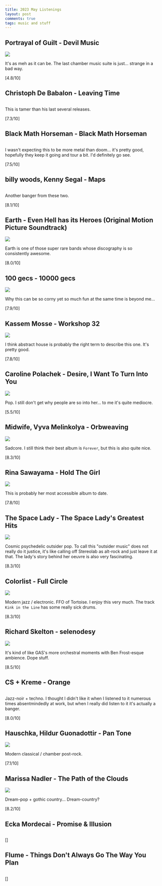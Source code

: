 ```yaml
---
title: 2023 May Listenings
layout: post
comments: true
tags: music and stuff
---
```


## Portrayal of Guilt - Devil Music

  ![](https://f4.bcbits.com/img/a3830043412_16.jpg)

  It's as meh as it can be. The last chamber music suite is just... strange in a bad way.

  [4.8/10]

## Christoph De Babalon - Leaving Time

  ![]()

  This is tamer than his last several releases.

  [7.3/10]

## Black Math Horseman - Black Math Horseman

  ![]()

  I wasn't expecting this to be more metal than doom... it's pretty good, hopefully they keep it going and tour a bit. I'd definitely go see.

  [7.5/10]

## billy woods, Kenny Segal - Maps

  ![]()

  Another banger from these two.

  [8.1/10]

## Earth - Even Hell has its Heroes (Original Motion Picture Soundtrack)

  ![](https://f4.bcbits.com/img/a2967642796_10.jpg)

  Earth is one of those super rare bands whose discography is so consistently awesome.

  [8.0/10]

## 100 gecs - 10000 gecs

  ![](https://i.scdn.co/image/ab67616d0000b27323c7a7224c1378fc3e6427cb)

  Why this can be so corny yet so much fun at the same time is beyond me...

  [7.9/10]

## Kassem Mosse - Workshop 32

  ![](https://f4.bcbits.com/img/a2290018590_16.jpg)

  I think abstract house is probably the right term to describe this one. It's pretty good.

  [7.8/10]

## Caroline Polachek - Desire, I Want To Turn Into You

  ![](https://i.kfs.io/album/global/224875706,1v1/fit/500x500.jpg)

  Pop. I still don't get why people are so into her... to me it's quite mediocre.

  [5.5/10]

## Midwife, Vyva Melinkolya - Orbweaving

  ![](https://f4.bcbits.com/img/a1381864395_16.jpg)

  Sadcore. I still think their best album is `Forever`, but this is also quite nice.

  [8.3/10]

## Rina Sawayama - Hold The Girl

  ![](https://i.scdn.co/image/ab67616d0000b273104771507d9c63da11abb6dc)

  This is probably her most accessible album to date.

  [7.8/10]

## The Space Lady - The Space Lady's Greatest Hits

  ![](https://f4.bcbits.com/img/a1237549209_10.jpg)

  Cosmic psychedelic outsider pop. To call this "outsider music" does not really do it justice, it's like calling off Stereolab as alt-rock and just leave it at that. The lady's story behind her oeuvre is also very fascinating.

  [8.3/10]

## Colorlist - Full Circle

  ![](https://f4.bcbits.com/img/a0970750950_16.jpg)

  Modern jazz / electronic. FFO of Tortoise. I enjoy this very much. The track `Kink in the Line` has some really sick drums.

  [8.3/10]

## Richard Skelton - selenodesy

  ![](https://f4.bcbits.com/img/a2597056397_16.jpg)

  It's kind of like GAS's more orchestral moments with Ben Frost-esque ambience. Dope stuff.

  [8.5/10]

## CS + Kreme - Orange

  ![]()

  Jazz-noir + techno. I thought I didn't like it when I listened to it numerous times absentmindedly at work, but when I really did listen to it it's actually a banger.

  [8.0/10]

## Hauschka, Hildur Guonadottir - Pan Tone

  ![](https://f4.bcbits.com/img/a0018996632_16.jpg)

  Modern classical / chamber post-rock.

  [7.1/10]

## Marissa Nadler - The Path of the Clouds

  ![](https://f4.bcbits.com/img/a3156985101_16.jpg)

  Dream-pop + gothic country... Dream-country?

  [8.2/10]

## Ecka Mordecai - Promise & Illusion

  ![]()

  []

## Flume - Things Don't Always Go The Way You Plan

  ![]()

  []

